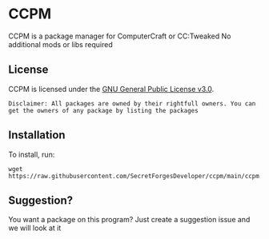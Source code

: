 # CCPM

CCPM is a package manager for ComputerCraft or CC:Tweaked
No additional mods or libs required

## License
CCPM is licensed under the [GNU General Public License v3.0](LICENSE).

`Disclaimer: All packages are owned by their rightfull owners. You can get the owners of any package by listing the packages`

## Installation

To install, run:
```shell
wget https://raw.githubusercontent.com/SecretForgesDeveloper/ccpm/main/ccpm.lua
```

## Suggestion?

You want a package on this program? Just create a suggestion issue and we will look at it